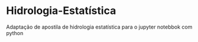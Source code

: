 # Hidrologia-Estatística
Adaptação de apostila de hidrologia estatística para o jupyter notebbok com python
